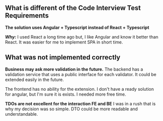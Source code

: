## What is different of the Code Interview Test Requirements

**The solution uses Angular + Typescript instead of React + Typescript**

**_Why:_**
I used React a long time ago but, I like Angular and know it better than React.
It was easier for me to implement SPA in short time.

## What was not implemented correctly

**Business may ask more validation in the future.**
The backend has a validation service that uses a public interface for each validator. It could be extended easily in the future.

The frontend has no ability for the extension. I don't have a ready solution for angular, but I'm sure it is exists. I needed more free time.

**TDOs are not excellent for the interaction FE and BE**
I was in a rush that is why my decision was so simple. DTO could be more readable and understandable.